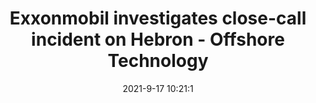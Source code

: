 ---
"title": "Exxonmobil investigates close-call incident on Hebron - Offshore Technology"
"date": "2021-9-17 10:21:1"
"feed_name": "GOOGLENEWSDRILLING"
"feed_website": "https://news.google.com/search?q=drilling%2Bincident&hl=en-US&gl=US&ceid=US:en"
"feed_rss": "https://news.google.com/rss/search?q=drilling%2Bincident&hl=en-US&gl=US&ceid=US:en"
"link": "https://www.offshore-technology.com/news/exxonmobil-hebron-incident/"
"file": "_posts/2021-1-1-c48e9bc664d5f6b478858d452c9f83a7d04579f7.md"
"accident": "0"
"drilling": "0"
"dead": "0"
"injured": "0"
---